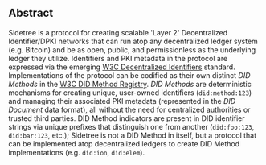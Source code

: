 ## Abstract

Sidetree is a protocol for creating scalable 'Layer 2' Decentralized Identifier/DPKI networks that can run atop any decentralized ledger system (e.g. Bitcoin) and be as open, public, and permissionless as the underlying ledger they utilize. Identifiers and PKI metadata in the protocol are expressed via the emerging [W3C Decentralized Identifiers](https://w3c.github.io/did-core/) standard. Implementations of the protocol can be codified as their own distinct _DID Methods_ in the [W3C DID Method Registry](https://w3c-ccg.github.io/did-method-registry/). _DID Methods_ are deterministic mechanisms for creating unique, user-owned identifiers (`did:method:123`) and managing their associated PKI metadata (represented in the _DID Document_ data format), all without the need for centralized authorities or trusted third parties. DID Method indicators are present in DID identifier strings via unique prefixes that distinguish one from another (`did:foo:123`, `did:bar:123`, etc.); Sidetree is not a DID Method in itself, but a protocol that can be implemented atop decentralized ledgers to create DID Method implementations (e.g. `did:ion`, `did:elem`).